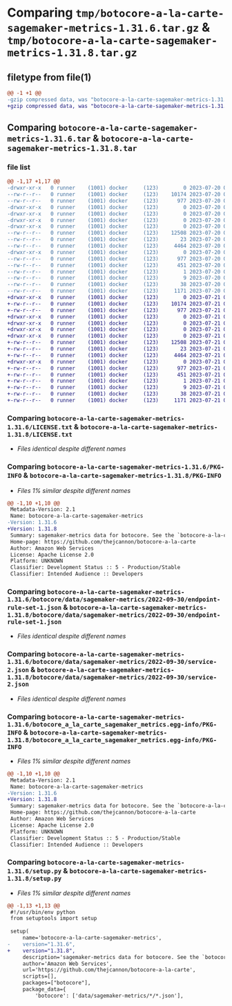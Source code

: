 # Comparing `tmp/botocore-a-la-carte-sagemaker-metrics-1.31.6.tar.gz` & `tmp/botocore-a-la-carte-sagemaker-metrics-1.31.8.tar.gz`

## filetype from file(1)

```diff
@@ -1 +1 @@
-gzip compressed data, was "botocore-a-la-carte-sagemaker-metrics-1.31.6.tar", last modified: Thu Jul 20 01:20:45 2023, max compression
+gzip compressed data, was "botocore-a-la-carte-sagemaker-metrics-1.31.8.tar", last modified: Fri Jul 21 01:21:55 2023, max compression
```

## Comparing `botocore-a-la-carte-sagemaker-metrics-1.31.6.tar` & `botocore-a-la-carte-sagemaker-metrics-1.31.8.tar`

### file list

```diff
@@ -1,17 +1,17 @@
-drwxr-xr-x   0 runner    (1001) docker     (123)        0 2023-07-20 01:20:45.538919 botocore-a-la-carte-sagemaker-metrics-1.31.6/
--rw-r--r--   0 runner    (1001) docker     (123)    10174 2023-07-20 01:20:45.000000 botocore-a-la-carte-sagemaker-metrics-1.31.6/LICENSE.txt
--rw-r--r--   0 runner    (1001) docker     (123)      977 2023-07-20 01:20:45.538919 botocore-a-la-carte-sagemaker-metrics-1.31.6/PKG-INFO
-drwxr-xr-x   0 runner    (1001) docker     (123)        0 2023-07-20 01:20:45.538919 botocore-a-la-carte-sagemaker-metrics-1.31.6/botocore/
-drwxr-xr-x   0 runner    (1001) docker     (123)        0 2023-07-20 01:20:45.538919 botocore-a-la-carte-sagemaker-metrics-1.31.6/botocore/data/
-drwxr-xr-x   0 runner    (1001) docker     (123)        0 2023-07-20 01:20:45.538919 botocore-a-la-carte-sagemaker-metrics-1.31.6/botocore/data/sagemaker-metrics/
-drwxr-xr-x   0 runner    (1001) docker     (123)        0 2023-07-20 01:20:45.538919 botocore-a-la-carte-sagemaker-metrics-1.31.6/botocore/data/sagemaker-metrics/2022-09-30/
--rw-r--r--   0 runner    (1001) docker     (123)    12508 2023-07-20 01:19:55.000000 botocore-a-la-carte-sagemaker-metrics-1.31.6/botocore/data/sagemaker-metrics/2022-09-30/endpoint-rule-set-1.json
--rw-r--r--   0 runner    (1001) docker     (123)       23 2023-07-20 01:19:55.000000 botocore-a-la-carte-sagemaker-metrics-1.31.6/botocore/data/sagemaker-metrics/2022-09-30/paginators-1.json
--rw-r--r--   0 runner    (1001) docker     (123)     4464 2023-07-20 01:19:55.000000 botocore-a-la-carte-sagemaker-metrics-1.31.6/botocore/data/sagemaker-metrics/2022-09-30/service-2.json
-drwxr-xr-x   0 runner    (1001) docker     (123)        0 2023-07-20 01:20:45.538919 botocore-a-la-carte-sagemaker-metrics-1.31.6/botocore_a_la_carte_sagemaker_metrics.egg-info/
--rw-r--r--   0 runner    (1001) docker     (123)      977 2023-07-20 01:20:45.000000 botocore-a-la-carte-sagemaker-metrics-1.31.6/botocore_a_la_carte_sagemaker_metrics.egg-info/PKG-INFO
--rw-r--r--   0 runner    (1001) docker     (123)      451 2023-07-20 01:20:45.000000 botocore-a-la-carte-sagemaker-metrics-1.31.6/botocore_a_la_carte_sagemaker_metrics.egg-info/SOURCES.txt
--rw-r--r--   0 runner    (1001) docker     (123)        1 2023-07-20 01:20:45.000000 botocore-a-la-carte-sagemaker-metrics-1.31.6/botocore_a_la_carte_sagemaker_metrics.egg-info/dependency_links.txt
--rw-r--r--   0 runner    (1001) docker     (123)        9 2023-07-20 01:20:45.000000 botocore-a-la-carte-sagemaker-metrics-1.31.6/botocore_a_la_carte_sagemaker_metrics.egg-info/top_level.txt
--rw-r--r--   0 runner    (1001) docker     (123)       38 2023-07-20 01:20:45.538919 botocore-a-la-carte-sagemaker-metrics-1.31.6/setup.cfg
--rw-r--r--   0 runner    (1001) docker     (123)     1171 2023-07-20 01:20:45.000000 botocore-a-la-carte-sagemaker-metrics-1.31.6/setup.py
+drwxr-xr-x   0 runner    (1001) docker     (123)        0 2023-07-21 01:21:55.807556 botocore-a-la-carte-sagemaker-metrics-1.31.8/
+-rw-r--r--   0 runner    (1001) docker     (123)    10174 2023-07-21 01:21:55.000000 botocore-a-la-carte-sagemaker-metrics-1.31.8/LICENSE.txt
+-rw-r--r--   0 runner    (1001) docker     (123)      977 2023-07-21 01:21:55.807556 botocore-a-la-carte-sagemaker-metrics-1.31.8/PKG-INFO
+drwxr-xr-x   0 runner    (1001) docker     (123)        0 2023-07-21 01:21:55.807556 botocore-a-la-carte-sagemaker-metrics-1.31.8/botocore/
+drwxr-xr-x   0 runner    (1001) docker     (123)        0 2023-07-21 01:21:55.807556 botocore-a-la-carte-sagemaker-metrics-1.31.8/botocore/data/
+drwxr-xr-x   0 runner    (1001) docker     (123)        0 2023-07-21 01:21:55.807556 botocore-a-la-carte-sagemaker-metrics-1.31.8/botocore/data/sagemaker-metrics/
+drwxr-xr-x   0 runner    (1001) docker     (123)        0 2023-07-21 01:21:55.807556 botocore-a-la-carte-sagemaker-metrics-1.31.8/botocore/data/sagemaker-metrics/2022-09-30/
+-rw-r--r--   0 runner    (1001) docker     (123)    12508 2023-07-21 01:21:06.000000 botocore-a-la-carte-sagemaker-metrics-1.31.8/botocore/data/sagemaker-metrics/2022-09-30/endpoint-rule-set-1.json
+-rw-r--r--   0 runner    (1001) docker     (123)       23 2023-07-21 01:21:06.000000 botocore-a-la-carte-sagemaker-metrics-1.31.8/botocore/data/sagemaker-metrics/2022-09-30/paginators-1.json
+-rw-r--r--   0 runner    (1001) docker     (123)     4464 2023-07-21 01:21:06.000000 botocore-a-la-carte-sagemaker-metrics-1.31.8/botocore/data/sagemaker-metrics/2022-09-30/service-2.json
+drwxr-xr-x   0 runner    (1001) docker     (123)        0 2023-07-21 01:21:55.807556 botocore-a-la-carte-sagemaker-metrics-1.31.8/botocore_a_la_carte_sagemaker_metrics.egg-info/
+-rw-r--r--   0 runner    (1001) docker     (123)      977 2023-07-21 01:21:55.000000 botocore-a-la-carte-sagemaker-metrics-1.31.8/botocore_a_la_carte_sagemaker_metrics.egg-info/PKG-INFO
+-rw-r--r--   0 runner    (1001) docker     (123)      451 2023-07-21 01:21:55.000000 botocore-a-la-carte-sagemaker-metrics-1.31.8/botocore_a_la_carte_sagemaker_metrics.egg-info/SOURCES.txt
+-rw-r--r--   0 runner    (1001) docker     (123)        1 2023-07-21 01:21:55.000000 botocore-a-la-carte-sagemaker-metrics-1.31.8/botocore_a_la_carte_sagemaker_metrics.egg-info/dependency_links.txt
+-rw-r--r--   0 runner    (1001) docker     (123)        9 2023-07-21 01:21:55.000000 botocore-a-la-carte-sagemaker-metrics-1.31.8/botocore_a_la_carte_sagemaker_metrics.egg-info/top_level.txt
+-rw-r--r--   0 runner    (1001) docker     (123)       38 2023-07-21 01:21:55.807556 botocore-a-la-carte-sagemaker-metrics-1.31.8/setup.cfg
+-rw-r--r--   0 runner    (1001) docker     (123)     1171 2023-07-21 01:21:55.000000 botocore-a-la-carte-sagemaker-metrics-1.31.8/setup.py
```

### Comparing `botocore-a-la-carte-sagemaker-metrics-1.31.6/LICENSE.txt` & `botocore-a-la-carte-sagemaker-metrics-1.31.8/LICENSE.txt`

 * *Files identical despite different names*

### Comparing `botocore-a-la-carte-sagemaker-metrics-1.31.6/PKG-INFO` & `botocore-a-la-carte-sagemaker-metrics-1.31.8/PKG-INFO`

 * *Files 1% similar despite different names*

```diff
@@ -1,10 +1,10 @@
 Metadata-Version: 2.1
 Name: botocore-a-la-carte-sagemaker-metrics
-Version: 1.31.6
+Version: 1.31.8
 Summary: sagemaker-metrics data for botocore. See the `botocore-a-la-carte` package for more info.
 Home-page: https://github.com/thejcannon/botocore-a-la-carte
 Author: Amazon Web Services
 License: Apache License 2.0
 Platform: UNKNOWN
 Classifier: Development Status :: 5 - Production/Stable
 Classifier: Intended Audience :: Developers
```

### Comparing `botocore-a-la-carte-sagemaker-metrics-1.31.6/botocore/data/sagemaker-metrics/2022-09-30/endpoint-rule-set-1.json` & `botocore-a-la-carte-sagemaker-metrics-1.31.8/botocore/data/sagemaker-metrics/2022-09-30/endpoint-rule-set-1.json`

 * *Files identical despite different names*

### Comparing `botocore-a-la-carte-sagemaker-metrics-1.31.6/botocore/data/sagemaker-metrics/2022-09-30/service-2.json` & `botocore-a-la-carte-sagemaker-metrics-1.31.8/botocore/data/sagemaker-metrics/2022-09-30/service-2.json`

 * *Files identical despite different names*

### Comparing `botocore-a-la-carte-sagemaker-metrics-1.31.6/botocore_a_la_carte_sagemaker_metrics.egg-info/PKG-INFO` & `botocore-a-la-carte-sagemaker-metrics-1.31.8/botocore_a_la_carte_sagemaker_metrics.egg-info/PKG-INFO`

 * *Files 1% similar despite different names*

```diff
@@ -1,10 +1,10 @@
 Metadata-Version: 2.1
 Name: botocore-a-la-carte-sagemaker-metrics
-Version: 1.31.6
+Version: 1.31.8
 Summary: sagemaker-metrics data for botocore. See the `botocore-a-la-carte` package for more info.
 Home-page: https://github.com/thejcannon/botocore-a-la-carte
 Author: Amazon Web Services
 License: Apache License 2.0
 Platform: UNKNOWN
 Classifier: Development Status :: 5 - Production/Stable
 Classifier: Intended Audience :: Developers
```

### Comparing `botocore-a-la-carte-sagemaker-metrics-1.31.6/setup.py` & `botocore-a-la-carte-sagemaker-metrics-1.31.8/setup.py`

 * *Files 1% similar despite different names*

```diff
@@ -1,13 +1,13 @@
 #!/usr/bin/env python
 from setuptools import setup
 
 setup(
     name='botocore-a-la-carte-sagemaker-metrics',
-    version="1.31.6",
+    version="1.31.8",
     description='sagemaker-metrics data for botocore. See the `botocore-a-la-carte` package for more info.',
     author='Amazon Web Services',
     url='https://github.com/thejcannon/botocore-a-la-carte',
     scripts=[],
     packages=["botocore"],
     package_data={
         'botocore': ['data/sagemaker-metrics/*/*.json'],
```

